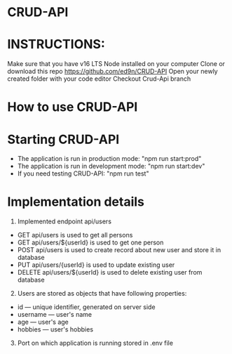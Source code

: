 # CRUD-API

# INSTRUCTIONS:

Make sure that you have v16 LTS Node installed on your computer
Clone or download this repo https://github.com/ed9n/CRUD-API
Open your newly created folder with your code editor
Checkout Crud-Api branch

# How to use CRUD-API

# Starting CRUD-API

* The application is run in production mode: "npm run start:prod"
* The application is run in development mode: "npm run start:dev"
* If you need testing CRUD-API: "npm run test"

# Implementation details

1. Implemented endpoint api/users
 * GET api/users is used to get all persons 
 * GET api/users/${userId} is used to get one person
 * POST api/users is used to create record about new user and store it in database
 * PUT api/users/{userId} is used to update existing user
 * DELETE api/users/${userId} is used to delete existing user from database

2. Users are stored as objects that have following properties:
 * id — unique identifier, generated on server side
 * username — user's name 
 * age — user's age 
 * hobbies — user's hobbies 

3. Port on which application is running stored in .env file


